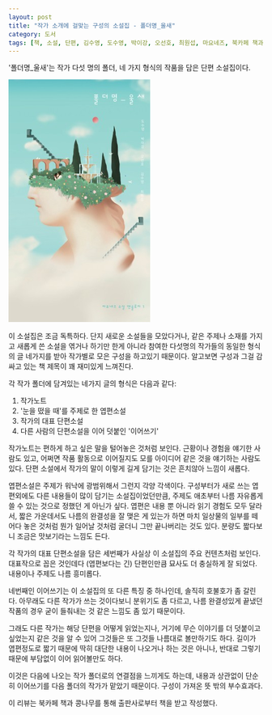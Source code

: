 ```yaml
---
layout: post
title: "작가 소개에 걸맞는 구성의 소설집 - 폴더명_울새"
category: 도서
tags: [책, 소설, 단편, 김수영, 도수영, 박이강, 오선호, 최원섭, 마요네즈, 북카페 책과 콩나무, 서평]
---
```


'폴더명_울새'는
작가 다섯 명의 폴더, 네 가지 형식의 작품을 담은 단편 소설집이다.

![표지](/images/folder-name-robin-book-h480.jpg)

이 소설집은 조금 독특하다.
단지 새로운 소설들을 모았다거나,
같은 주제나 소재를 가지고 새롭게 쓴 소설을 엮거나 하기만 한게 아니라
참여한 다섯명의 작가들의 동일한 형식의 글 네가지를 받아
작가별로 모은 구성을 하고있기 때문이다.
알고보면 구성과 그걸 감싸고 있는 책 제목이 꽤 재미있게 느껴진다.

각 작가 폴더에 담겨있는 네가지 글의 형식은 다음과 같다:

1. 작가노트
2. '눈을 떴을 때'를 주제로 한 엽편소설
3. 작가의 대표 단편소설
4. 다른 사람의 단편소설을 이어 덧붙인 '이어쓰기'

작가노트는 편하게 하고 싶은 말을 털어놓은 것처럼 보인다.
근황이나 경험을 얘기한 사람도 있고,
어쩌면 작품 활동으로 이어질지도 모를 아이디어 같은 것을 얘기하는 사람도 있다.
단편 소설에서 작가의 말이 이렇게 길게 담기는 것은 흔치않아 느낌이 새롭다.

엽편소설은 주제가 워낙에 광범위해서 그런지 각양 각색이다.
구성부터가 새로 쓰는 엽편외에도 다른 내용들이 많이 담기는 소설집이었던만큼,
주제도 애초부터 나름 자유롭게 쓸 수 있는 것으로 정했던 게 아닌가 싶다.
엽편은 내용 뿐 아니라 읽기 경험도 모두 달라서,
짧은 가운데서도 나름의 완결성을 잘 맺은 게 있는가 하면
마치 일상물의 일부를 떼어다 놓은 것처럼 뭔가 일어날 것처럼 굴더니 그만 끝나버리는 것도 있다.
분량도 짧다보니 조금은 맛보기라는 느낌도 든다.

각 작가의 대표 단편소설을 담은 세번째가 사실상 이 소설집의 주요 컨텐츠처럼 보인다.
대표작으로 꼽은 것인데다 (엽편보다는 긴) 단편인만큼 묘사도 더 충실하게 잘 되었다.
내용이나 주제도 나름 흥미롭다.

네번째인 이어쓰기는 이 소설집의 또 다른 특징 중 하나인데, 솔직히 호불호가 좀 갈린다.
아무래도 다른 작가가 쓰는 것이다보니 분위기도 좀 다르고,
나름 완결성있게 끝냈던 작품의 경우 굳이 들춰내는 것 같은 느낌도 좀 있기 때문이다.

그래도 다른 작가는 해당 단편을 어떻게 읽었는지나,
거기에 무슨 이야기를 더 덧붙이고 싶었는지 같은 것을 알 수 있어
그것들은 또 그것들 나름대로 볼만하기도 하다.
길이가 엽편정도로 짧기 때문에 딱히 대단한 내용이 나오거나 하는 것은 아니나,
반대로 그렇기 때문에 부담없이 이어 읽어볼만도 하다.

이것은 다음에 나오는 작가 폴더로의 연결점을 느끼게도 하는데,
내용과 상관없이 단순히 이어쓰기를 다음 폴더의 작가가 맡았기 때문이다.
구성이 가져온 뜻 밖의 부수효과다.



<div class="im im-info">
이 리뷰는 북카페 책과 콩나무를 통해 출판사로부터 책을 받고 작성했다.
</div>
